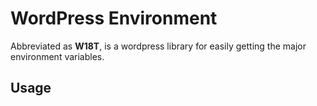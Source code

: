 # WordPress Environment

Abbreviated as **W18T**, is a wordpress library for easily getting the major environment variables.

## Usage


